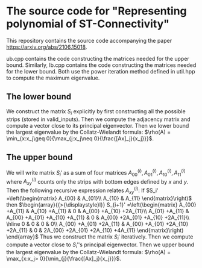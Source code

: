 # The source code for "Representing polynomial of ST-Connectivity"
This repository contains the source code accompanying the paper https://arxiv.org/abs/2106.15018.

ub.cpp contains the code constructing the matrices needed for the upper bound. Similarly, lb.cpp contains the code constructing the matrices needed for the lower bound. Both use the power iteration method defined in util.hpp to compute the maximum eigenvalue.

## The lower bound
We construct the matrix $S_i$ explicitly by first constructing all the possible strips (stored in valid_inputs). Then we compute the adjacency matrix and compute a vector close to its principal eigenvector. Then we lower bound the largest eigenvalue by the Collatz-Wielandt formula: $\rho(A) = \min_{x:x_j\geq 0}{\max_{j:x_j\neq 0}{\frac{[Ax]_j}{x_j}}}$.

## The upper bound
We will write matrix $S_i'$ as a sum of four matrices $A_{00}^{(i)}, A_{01}^{(i)}, A_{10}^{(i)}, A_{11}^{(i)}$ where $A_{xy}^{(i)}$ counts only the strips with bottom edges defined by $x$ and $y$. Then the following recursive expression relates $A_{xy}^(i)$:
If $S_i' =\left(\begin{matrix}
A_{00} & A_{01}\\
A_{10} & A_{11}
\end{matrix}\right)$ then
$\begin{array}{{>{\displaystyle}l}}
S_{i+1}' =\left(\begin{matrix}
A_{00} +A_{11} & A_{10} +A_{11} & 0 & A_{00} +A_{10} +2A_{11}\\
A_{01} +A_{11} & A_{00} +A_{01} +A_{10} +A_{11} & 0 & A_{00} +2A_{01} +A_{10} +2A_{11}\\
\hline
0 & 0 & 0 & 0\\
A_{00} +A_{01} +2A_{11} & A_{00} +A_{01} +2A_{10} +2A_{11} & 0 & 2A_{00} +2A_{01} +2A_{10} +4A_{11}
\end{matrix}\right)
\end{array}$
Thus we construct the matrix $S_i'$ iteratively. Then we compute compute a vector close to $S_i'$'s principal eigenvector. Then we upper bound the largest eigenvalue by the Collatz-Wielandt formula: $\rho(A) = \max_{x:x_j> 0}{\min_{j}{\frac{[Ax]_j}{x_j}}}$.

